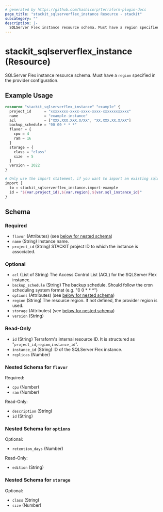 ```yaml
---
# generated by https://github.com/hashicorp/terraform-plugin-docs
page_title: "stackit_sqlserverflex_instance Resource - stackit"
subcategory: ""
description: |-
  SQLServer Flex instance resource schema. Must have a region specified in the provider configuration.
---
```


# stackit_sqlserverflex_instance (Resource)

SQLServer Flex instance resource schema. Must have a `region` specified in the provider configuration.

## Example Usage

```terraform
resource "stackit_sqlserverflex_instance" "example" {
  project_id      = "xxxxxxxx-xxxx-xxxx-xxxx-xxxxxxxxxxxx"
  name            = "example-instance"
  acl             = ["XXX.XXX.XXX.X/XX", "XX.XXX.XX.X/XX"]
  backup_schedule = "00 00 * * *"
  flavor = {
    cpu = 4
    ram = 16
  }
  storage = {
    class = "class"
    size  = 5
  }
  version = 2022
}

# Only use the import statement, if you want to import an existing sqlserverflex instance
import {
  to = stackit_sqlserverflex_instance.import-example
  id = "${var.project_id},${var.region},${var.sql_instance_id}"
}
```

<!-- schema generated by tfplugindocs -->
## Schema

### Required

- `flavor` (Attributes) (see [below for nested schema](#nestedatt--flavor))
- `name` (String) Instance name.
- `project_id` (String) STACKIT project ID to which the instance is associated.

### Optional

- `acl` (List of String) The Access Control List (ACL) for the SQLServer Flex instance.
- `backup_schedule` (String) The backup schedule. Should follow the cron scheduling system format (e.g. "0 0 * * *")
- `options` (Attributes) (see [below for nested schema](#nestedatt--options))
- `region` (String) The resource region. If not defined, the provider region is used.
- `storage` (Attributes) (see [below for nested schema](#nestedatt--storage))
- `version` (String)

### Read-Only

- `id` (String) Terraform's internal resource ID. It is structured as "`project_id`,`region`,`instance_id`".
- `instance_id` (String) ID of the SQLServer Flex instance.
- `replicas` (Number)

<a id="nestedatt--flavor"></a>
### Nested Schema for `flavor`

Required:

- `cpu` (Number)
- `ram` (Number)

Read-Only:

- `description` (String)
- `id` (String)


<a id="nestedatt--options"></a>
### Nested Schema for `options`

Optional:

- `retention_days` (Number)

Read-Only:

- `edition` (String)


<a id="nestedatt--storage"></a>
### Nested Schema for `storage`

Optional:

- `class` (String)
- `size` (Number)
